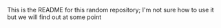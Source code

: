 This is the README for this random repository; I'm not sure how to use it but we will find out at some point